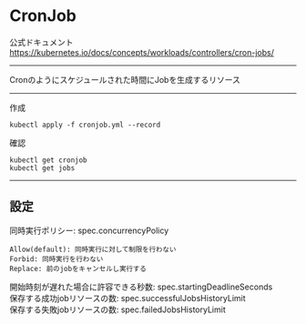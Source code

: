 # CronJob

公式ドキュメント<br />
https://kubernetes.io/docs/concepts/workloads/controllers/cron-jobs/

---

Cronのようにスケジュールされた時間にJobを生成するリソース<br />

---

作成
```
kubectl apply -f cronjob.yml --record
```

確認
```
kubectl get cronjob
kubectl get jobs
```

---

## 設定

同時実行ポリシー: spec.concurrencyPolicy
```
Allow(default): 同時実行に対して制限を行わない
Forbid: 同時実行を行わない
Replace: 前のjobをキャンセルし実行する
```

開始時刻が遅れた場合に許容できる秒数: spec.startingDeadlineSeconds<br />
保存する成功jobリソースの数: spec.successfulJobsHistoryLimit<br />
保存する失敗jobリソースの数: spec.failedJobsHistoryLimit<br />
